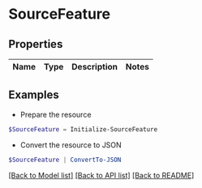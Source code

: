 # SourceFeature
## Properties

Name | Type | Description | Notes
------------ | ------------- | ------------- | -------------

## Examples

- Prepare the resource
```powershell
$SourceFeature = Initialize-SourceFeature 
```

- Convert the resource to JSON
```powershell
$SourceFeature | ConvertTo-JSON
```

[[Back to Model list]](../README.md#documentation-for-models) [[Back to API list]](../README.md#documentation-for-api-endpoints) [[Back to README]](../README.md)

